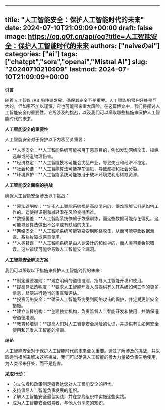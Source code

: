 
---
title: "人工智能安全：保护人工智能时代的未来"
date: 2024-07-10T21:09:09+00:00
draft: false
image: https://og.g0f.cn/api/og?title=人工智能安全：保护人工智能时代的未来
authors: ["naiveのai"]
categories: ["ai"]
tags: ["chatgpt","sora","openai","Mistral AI"]
slug: "20240710210909"
lastmod: 2024-07-10T21:09:09+00:00
---
**引言**

随着人工智能 (AI) 的快速发展，确保其安全至关重要。人工智能的潜在好处是巨大的，但如果不加以谨慎，它也可能带来重大风险。在这篇博文中，我们将探讨人工智能安全的重要性，它所涉及的挑战，以及我们可以采取哪些措施来保护人工智能时代的未来。

**人工智能安全的重要性**

人工智能安全对于保护以下内容至关重要：

- **人类安全：**人工智能系统可能被用于恶意目的，例如发动网络攻击、操纵选举或制造物理伤害。
- **经济稳定：**人工智能技术可能会扰乱产业，导致失业和经济不稳定。
- **社会和谐：**人工智能算法可能存在偏见，导致歧视和社会分裂。
- **环境保护：**人工智能系统可能被用于破坏环境或利用稀缺资源。

**人工智能安全面临的挑战**

确保人工智能安全涉及以下挑战：

- **算法透明度：**许多人工智能系统都是高度复杂的，很难理解它们是如何工作的。这使得识别和减轻潜在风险变得困难。
- **数据偏差：**人工智能系统依赖于数据训练，而这些数据可能存在偏见。这可能导致算法做出不公平或有缺陷的决策。
- **网络安全：**人工智能系统可能容易受到网络攻击，从而可能导致数据泄露、系统故障或恶意使用。
- **人类错误：**人工智能系统是由人类设计的和维护的，而人类可能会犯错误。这些错误可能会导致人工智能安全漏洞。

**人工智能安全解决方案**

我们可以采取以下措施来保护人工智能时代的未来：

- **制定道德准则：**建立明确的道德准则，指导人工智能开发和使用。
- **提高算法透明度：**要求人工智能开发人员提供有关其系统如何工作的更多信息，以便进行适当的审查和评估。
- **投资网络安全：**确保人工智能系统受到网络攻击的保护，并定期更新安全措施。
- **建立监督机构：**创建独立机构，负责监督人工智能开发和使用，并确保遵守道德准则。
- **教育和培训：**提高人们对人工智能安全风险的认识，并提供有关如何安全使用和开发人工智能的培训。

**结论**

人工智能安全对于保护人工智能时代的未来至关重要。通过了解涉及的挑战，并采取适当措施来解决这些挑战，我们可以确保人工智能的强大力量被负责任地使用，为人类带来好处，而不是伤害。

**采取行动：**

- 向立法者和政策制定者表达您对人工智能安全的担忧。
- 支持倡导人工智能负责发展的组织。
- 了解人工智能安全最佳实践，并在您的组织中实施这些实践。
- 成为人工智能安全倡导者，与他人分享您的知识。
